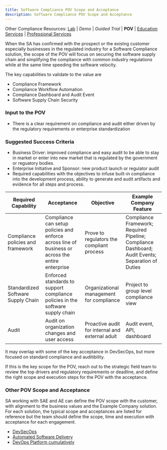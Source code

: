 ```yaml
---
title: Software Compliance POV Scope and Acceptance
description: Software Compliance POV Scope and Acceptance
---
```


Other Compliance Resources: [Lab](https://example_company.com/example_company-learn-labs/sample-projects/tanuki-racing) | *Demo* | *Guided Trial* | **POV** | [Education Services](https://about.example_company.com/services/education/security-essentials/) | [Professional Services](https://about.example_company.com/services/#acceleration-services)

When the SA has confirmed with the prospect or the existng customer especially businesses in the regulated industry for a Software Compliance solution, the scope of the POV will focus on securing the software supply chain and simplifying the compliance with common industry regulations while at the same time speeding the software velocity.

The key capabilities to validate to the value are

- Compliance Framework
- Compliance Workflow Automation
- Compliance Dashboard and Audit Event
- Software Supply Chain Security

### Input to the POV

- There is a clear requirement on compliance and audit either driven by the regulatory requirements or enterprise standardization

### Suggested Success Criteria

- Business Driver: improved compliance and easy audit to be able to stay in market or enter into new market that is regulated by the government or reguatory bodies.
- Enterprise Initiative and Sponsor: new product launch or regulator audit
- Required capabilities with the objectives to infuse built-in compliance into the development process, ability to generate and audit artifacts and evidence for all steps and process.

| Required Capability | Acceptance | Objective | Example Company Feature |
| ---      | ---      | ---      |---      |
| Compliance policies and framework | Compliance can setup policies and enforce across line of business or across the entire enterprise | Prove to regulators the compliant process | Compliance Framework; Required Pipeline; Compliance Dashboard; Audit Events; Separation of Duties |
| Standardized Software Supply Chain | Enforced standards to support compliance policies in the software supply chain | Organizational management for compliance | Project to group level compliance view |
| Audit | Audit on organization changes and user access | Proactive audit for internal and external aduit | Audit event, API, dashboard |

It may overlap with some of the key acceptance in DevSecOps, but more focused on standard compliance and auditibility.

If this is the key scope for the POV, reach out to the strategic field team to review the top drivers and regulatory requirements or deadline, and define the right scope and execution steps for the POV with the acceptance.

### Other POV Scope and Acceptance

SA working with SAE and AE can define the POV scope with the customer, with alignment to the business values and the Example Company solution. For each solution, the typical scope and acceptances are listed for reference but the team should define the scope, time and execution with acceptance for each engagement.

- [DevSecOps](/handbook/solutions-architects/tools-and-resources/pov/devsecops/)
- [Automated Software Delivery](/handbook/solutions-architects/tools-and-resources/pov/automation/)
- [DevOps Platform cumulatively](/handbook/solutions-architects/tools-and-resources/pov/platform/)
